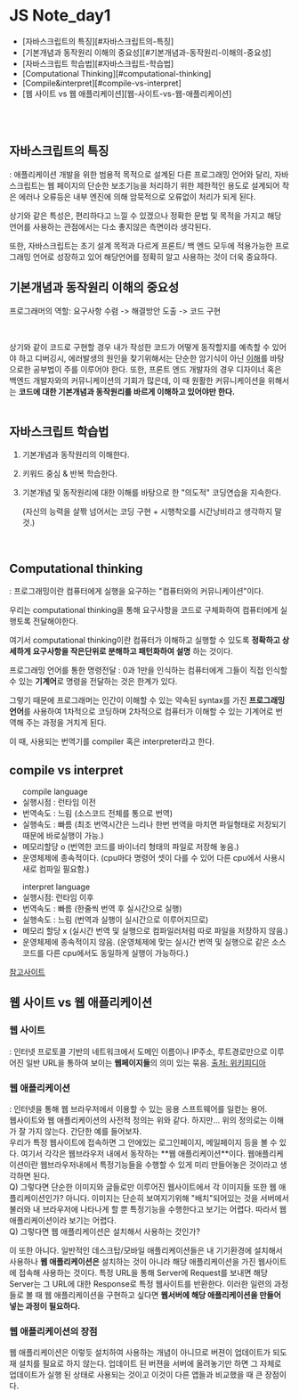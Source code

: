 # JS Note_day1

- [자바스크립트의 특징][#자바스크립트의-특징]
- [기본개념과 동작원리 이해의 중요성][#기본개념과-동작원리-이해의-중요성]
- [자바스크립트 학습법][#자바스크립트-학습법]
- [Computational Thinking][#computational-thinking]
- [Compile&interpret][#compile-vs-interpret]
- [웹 사이트 vs 웹 애플리케이션][웹-사이트-vs-웹-애플리케이션]

<br>
<br>

## 자바스크립트의 특징

: 애플리케이션 개발을 위한 범용적 목적으로 설계된 다른 프로그래밍 언어와 달리, 자바스크립트는 웹 페이지의 단순한 보조기능을 처리하기 위한 제한적인 용도로 설계되어 작은 에러나 오류등은 내부 엔진에 의해 암묵적으로 오류없이 처리가 되게 된다.

상기와 같은 특성은,  편리하다고 느낄 수 있겠으나 정확한 문법 및 목적을 가지고 해당 언어를 사용하는 관점에서는 다소 좋지않은 측면이라 생각된다.

또한, 자바스크립트는 초기 설계 목적과 다르게 프론트/ 백 엔드 모두에 적용가능한 프로그래밍 언어로 성장하고 있어 해당언어를 정확히 알고 사용하는 것이 더욱 중요하다.
<br>

## 기본개념과 동작원리 이해의 중요성

<span style="fontweight: bold">프로그래머의 역할:  요구사항 수렴 -> 해결방안 도출 -> 코드 구현</span>

<br>

상기와 같이 코드로 구현할 경우 내가 작성한 코드가 어떻게 동작할지를 예측할 수 있어야 하고 디버깅시, 에러발생의 원인을 찾기위해서는 단순한 암기식이 아닌 <u>이해</u>를 바탕으로한 공부법이 주를 이루어야 한다.
또한, 프론트 엔드 개발자의 경우 디자이너 혹은 백엔드 개발자와의 커뮤니케이션의 기회가 많은데, 이 때 원활한 커뮤니케이션을 위해서는 **코드에 대한 기본개념과 동작원리를 바르게 이해하고 있어야만 한다.**  
<br>

## 자바스크립트 학습법

1. 기본개념과 동작원리의 이해한다.
2. 키워드 중심 & 반복 학습한다.
3. 기본개념 및 동작원리에 대한 이해를 바탕으로 한 "의도적" 코딩연습을 지속한다.

   (자신의 능력을 살짞 넘어서는 코딩 구현 + 시행착오를 시간낭비라고 생각하지 말 것.)
<br>

## Computational thinking

: 프로그래밍이란 컴퓨터에게 실행을 요구하는 "컴퓨터와의 커뮤니케이션"이다. 

우리는 computational thinking을 통해 요구사항을 코드로 구체화하여 컴퓨터에게 실행토록 전달해야한다.

여기서 computational thinking이란 컴퓨터가 이해하고 실행할 수 있도록 **정확하고 상세하게 요구사항을 작은단위로 분해하고 패턴화하여 설명** 하는 것이다.

<span style="fontweight: bold">프로그래밍 언어를 통한 명령전달</span>
: 0과 1만을 인식하는 컴퓨터에게 그들이 직접 인식할 수 있는 **기계어**로 명령을 전달하는 것은 한계가 있다. 

그렇기 때문에 프로그래머는 인간이 이해할 수 있는 약속된 syntax를 가진 **프로그래밍 언어**를 사용하여 1차적으로 코딩하며 2차적으로 컴퓨터가 이해할 수 있는 기계어로 번역해 주는 과정을 거치게 된다.

이 때, 사용되는 번역기를 compiler 혹은 interpreter라고 한다.
<br>

## compile vs interpret

   <ul><span style="fontsize: 20px">compile language</span>
      <li>실행시점 : 런타임 이전 </li>
      <li>번역속도 : 느림 (소스코드 전체를 통으로 번역)</li>
      <li>실행속도 : 빠름 (최조 번역시간은 느리나 한번 번역을 마치면 파일형태로 저장되기 때문에 바로실행이 가능.)</li>
      <li>메모리할당 o    (번역한 코드를 바이너리 형태의 파일로 저장해 놓음.)</li>
      <li>운영체제에 종속적이다. (cpu마다 명령어 셋이 다를 수 있어 다른 cpu에서 사용시 새로 컴파일 필요함.)</li>
   </ul>

   <ul><span style="fontsize: 20px">interpret language</span>
   <li>실행시점: 런타임 이후</li>
   <li>번역속도 : 빠름 (한줄씩 번역 후 실시간으로 실행)</li>
   <li>실행속도 : 느림 (번역과 실행이 실시간으로 이루어지므로)</li>
   <li>메모리 할당 x (실시간 번역 및 실행으로 컴파일러처럼 따로 파일을 저장하지 않음.)</li>
   <li>운영체제에 종속적이지 않음. (운영체제에 맞는 실시간 번역 및 실행으로 같은 소스코드를 다른 cpu에서도 동일하게 실행이 가능하다.)</li>
   </ul>
<a href="https://jins-dev.tistory.com/entry/Compiler-와-Interpreter-의-개념과-차이점">참고사이트</a>
<br>

## 웹 사이트 vs 웹 애플리케이션

### 웹 사이트

: 인터넷 프로토콜 기반의 네트워크에서 도메인 이름이나 IP주소, 루트경로만으로 이루어진 일반 URL을 통하여 보이는 **웹페이지들**의 의미 있는 묶음.  <a href="https://ko.wikipedia.org/wiki/웹사이트">출처: 위키피디아</a>

<h3>웹 애플리케이션</h3>
: 인터넷을 통해 웹 브라우저에서 이용할 수 있는 응용 스프트웨어를 일컫는 용어.
<br>
웹사이트와 웹 애플리케이션의 사전적 정의는 위와 같다. 하지만... 위의 정의로는 이해가 잘 가지 않는다.
간단한 예를 들어보자.
<br>
우리가 특정 웹사이트에 접속하면 그 안에있는 로그인페이지, 메일페이지 등을 볼 수 있다. 여기서 각각은 웹브라우저 내에서 동작하는 **웹 애플리케이션**이다.
웹애플리케이션이란 웹브라우저내에서 특정기능들을 수행할 수 있게 미리 만들어놓은 것이라고 생각하면 된다.
<br>
Q) 그렇다면 단순한 이미지와 글들로만 이루어진 웹사이트에서 각 이미지들 또한 웹 애플리케이션인가?
아니다. 이미지는 단순히 보여지기위해 "배치"되어있는 것을 서버에서 불러와 내 브라우저에 나타나게 할 뿐 특정기능을 수행한다고 보기는 어렵다. 따라서 웹 애플리케이션이라 보기는 어렵다.
<br>
Q) 그렇다면 웹 애플리케이션은 설치해서 사용하는 것인가?

이 또한 아니다. 일반적인 데스크탑/모바일 애플리케이션들은 내 기기환경에 <span style="text-decoration:underlind">설치</span>해서 사용하나 **웹 애플리케이션은** 설치하는 것이 아니라 해당 애플리케이션을 가진 웹사이트에 <span style="text-decoration:underlind">접속</span>해 사용하는 것이다.
특정 URL을 통해 Server에 Request를 보내면 해당 Server는 그 URL에 대한 Response로 특정 웹사이트를 반환한다. 이러한 일련의 과정들로 볼 때 웹 애플리케이션을 구현하고 싶다면 **웹서버에 해당 애플리케이션을 만들어 넣는 과정이 필요하다.**
<br>

<h3>웹 애플리케이션의 장점</h3>

웹 애플리케이션은 이렇듯 설치하여 사용하는 개념이 아니므로 버젼이 업데이트가 되도 재 설치를 필요로 하지 않는다. 업데이트 된 버젼을 서버에 올려놓기만 하면 그 자체로 업데이트가 실행 된 상태로 사용되는 것이고 이것이 다른 앱들과 비교했을 때 큰 장점이다.
